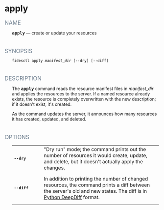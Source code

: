 <style type='text/css'>
.label {
  color: slategray;
  font-size: 18px;
  font-style: bold;
  }
.content {
  margin-left:  24px;
  margin-bottom:  40px;
}

.options {
  border:  none;

}

.mono {
  font-family: monospace;
  font-weight: bold;
}

td {
  padding-bottom: 14px;
}
</style>
# apply

<span class="label">NAME</span>

<div class="content">
<span class="mono">apply</span> &mdash; create or update your resources
</div>

<span class="label">SYNOPSIS</span>

<div class="content">
<pre><code>fidesctl apply <i>manifest_dir</i> [--dry] [--diff]</code></pre>
</div>

<span class="label">DESCRIPTION</span>

<div class="content">
The <span class="mono">apply</span> command reads the resource manifest files in <i>manifest_dir</i> and applies the resources to the server. If a named resource already exists, the resource is completely overwritten with the new description; if it doesn't exist, it's created.
<p>
As the command updates the server, it announces how many resources it has created, updated, and deleted.
</div>

<span class="label">OPTIONS</span>
<div class="content">
<table class="options">
  <col style="width:20%">
  <col style="width:80%">
  <tr>
    <td class="mono">--dry</td>
    <td>"Dry run" mode; the command prints out the number of resources it would create, update, and delete, but it doesn't actually apply the changes.</td>
  </tr>
  <tr>
    <td class="mono">--diff</td>
    <td>In addition to printing the number of changed resources, the command prints a diff between the server's old and new states. The diff is in <a href="https://pypi.org/project/deepdiff/" target="_blank">Python DeepDiff</a> format.</td>
  </tr>
</table>
</div>


 

